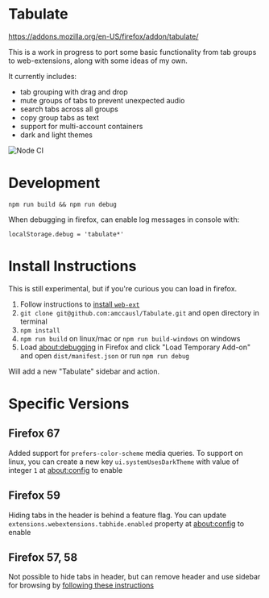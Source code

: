 # Tabulate

https://addons.mozilla.org/en-US/firefox/addon/tabulate/

This is a work in progress to port some basic functionality from tab groups to
web-extensions, along with some ideas of my own.

It currently includes:
- tab grouping with drag and drop
- mute groups of tabs to prevent unexpected audio
- search tabs across all groups
- copy group tabs as text
- support for multi-account containers
- dark and light themes

![Node CI](https://github.com/amccausl/Tabulate/workflows/Node%20CI/badge.svg)

# Development
```
npm run build && npm run debug
```

When debugging in firefox, can enable log messages in console with:
```
localStorage.debug = 'tabulate*'
```

# Install Instructions

This is still experimental, but if you're curious you can load in firefox.

1. Follow instructions to [install `web-ext`](https://developer.mozilla.org/en-US/Add-ons/WebExtensions/Getting_started_with_web-ext)
2. `git clone git@github.com:amccausl/Tabulate.git` and open directory in terminal
3. `npm install`
4. `npm run build` on linux/mac or `npm run build-windows` on windows
5. Load [about:debugging](about:debugging) in Firefox and click "Load Temporary Add-on" and open `dist/manifest.json` or run `npm run debug`

Will add a new "Tabulate" sidebar and action.

# Specific Versions

## Firefox 67
Added support for `prefers-color-scheme` media queries.  To support on linux, you can create a new key `ui.systemUsesDarkTheme` with value of integer `1` at [about:config](about:config) to enable

## Firefox 59
Hiding tabs in the header is behind a feature flag.  You can update `extensions.webextensions.tabhide.enabled` property at [about:config](about:config) to enable

## Firefox 57, 58
Not possible to hide tabs in header, but can remove header and use sidebar for browsing by [following these instructions](https://superuser.com/questions/1261660/firefox-quantum-ver-57-how-can-i-hide-the-horizontal-tab-bar-with-treesty/1261661)

